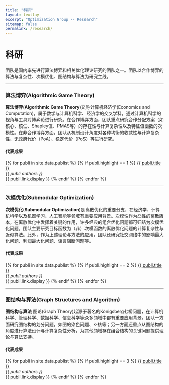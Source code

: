 ```yaml
---
title: "科研"
layout: textlay
excerpt: "Optimization Group -- Research"
sitemap: false
permalink: /research/
---
```


# 科研

团队是国内率先进行算法博弈和相关优化理论研究的团队之一。团队以合作博弈的算法与复杂性、次模优化、图结构与算法为研究主线。

---

### 算法博弈(Algorithmic Game Theory)

**算法博弈**(**Algorithmic Game Theory**)又称计算机经济学(Economics and Computation)，属于数学与计算机科学、经济学的交叉学科，通过计算机科学的视角与工具对博弈论进行研究。在合作博弈方面，团队重点研究合作分配方案（如核心、核仁、Shapley值、PMAS等）的存在性与计算复杂性以及特征值函数的次模性。在非合作博弈方面，团队从机制设计角度对各种均衡的收敛性与计算复杂性、无政府代价（PoA）、稳定代价（PoS）等进行研究。

#### 代表成果

{% for publi in site.data.publist %}
{% if publi.highlight == 1 %}
  <a href="{{ publi.link.url }}">{{ publi.title }} </a><br />
  <em>{{ publi.authors }} </em><br />
  {{ publi.link.display }}
{% endif %}
{% endfor %}

---

### 次模优化(Submodular Optimization)

**次模优化**(**Submodular Optimization**)是离散优化的重要分支，在经济学、计算机科学以及机器学习、人工智能等领域有重要应用背景。次模性作为凸性的离散版本，在离散优化中发挥着关键的作用，许多经典的组合优化问题都可归结为次模优化问题。团队主要研究目标函数为（非）次模函数的离散优化问题的计算复杂性与近似算法。此外，作为上述理论与方法的应用，团队还研究社交网络中的影响最大化问题、利润最大化问题、谣言阻断问题等。

#### 代表成果

{% for publi in site.data.publist %}
{% if publi.highlight == 2 %}
  <a href="{{ publi.link.url }}">{{ publi.title }} </a><br />
  <em>{{ publi.authors }} </em><br />
  {{ publi.link.display }}
{% endif %}
{% endfor %}

---

### 图结构与算法(Graph Structures and Algorithm)

**图结构与算法** 图论(Graph Theory)起源于著名的Königsberg七桥问题，在计算机科学、管理科学、数据科学、信息科学等众多领域中都有重要应用背景。团队一方面研究图结构的划分问题，如图的染色问题、k-核等；另一方面还重点从图结构的角度进行算法设计与计算复杂性分析，为其他领域存在组合结构的关键问题提供理论与算法支持。

#### 代表成果

{% for publi in site.data.publist %}
{% if publi.highlight == 3 %}
  <a href="{{ publi.link.url }}">{{ publi.title }} </a><br />
  <em>{{ publi.authors }} </em><br />
  {{ publi.link.display }}
{% endif %}
{% endfor %}
